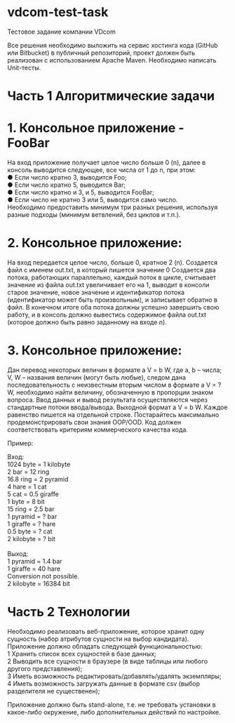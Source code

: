 # vdcom-test-task
Тестовое задание компании VDcom

Все решения необходимо выложить на сервис хостинга кода (GitHub или Bitbucket) в
публичный репозиторий, проект должен быть реализован с использованием Apache
Maven. Необходимо написать Unit-тесты.

# Часть 1 Алгоритмические задачи
# 1. Консольное приложение - FooBar
На вход приложение получает целое число больше 0 (n), далее в консоль выводится
следующее, все числа от 1 до n, при этом: <br>
● Если число кратно 3, выводится Foo; <br>
● Если число кратно 5, выводится Bar; <br>
● Если число кратно и 3, и 5, выводится FooBar; <br>
● Если число не кратно 3 или 5, выводится само число. <br>
Необходимо предоставить минимум три разных решения, используя разные подходы
(минимум ветвлений, без циклов и т.п.).

# 2. Консольное приложение:
На вход передается целое число, больше 0, кратное 2 (n). Создается файл с именем
out.txt, в который пишется значение 0 Создается два потока, работающих
параллельно, каждый поток в цикле, считывает значение из файла out.txt увеличивает
его на 1, выводит в консоли старое значение, новое значение и идентификатор потока
(идентификатор может быть произвольным), и записывает обратно в файл.
В конечном итоге оба потока должны успешно завершить свою работу, и в консоль
должно вывестись содержимое файла out.txt (которое должно быть равно заданному
на входе n).

# 3. Консольное приложение:
Дан перевод некоторых величин в формате a V = b W, где a, b – числа; V, W –
названия величин (могут быть любые), следом дана последовательность с
неизвестным вторым числом в формате a V = ? W, необходимо найти величину,
обозначенную в пропорции знаком вопроса. Ввод данных и вывод результата
осуществляются через стандартные потоки ввода/вывода.
Выходной формат a V = b W. Каждое равенство пишется на отдельной строке.
Постарайтесь максимально продемонстрировать свои знания ООP/OOD.
Код должен соответствовать критериям коммерческого качества кода.

Пример:

Вход: <br>
1024 byte = 1 kilobyte <br>
2 bar = 12 ring <br>
16.8 ring = 2 pyramid <br>
4 hare = 1 cat <br>
5 cat = 0.5 giraffe <br>
1 byte = 8 bit <br>
15 ring = 2.5 bar <br>
1 pyramid = ? bar <br>
1 giraffe = ? hare <br>
0.5 byte = ? cat <br>
2 kilobyte = ? bit <br><br>
Выход: <br>
1 pyramid = 1.4 bar <br>
1 giraffe = 40 hare <br>
Conversion not possible. <br>
2 kilobyte = 16384 bit <br>

# Часть 2 Технологии
Необходимо реализовать веб-приложение, которое хранит одну сущность (набор
атрибутов сущности на выбор кандидата).
Приложение должно обладать следующей функциональностью: <br>
1 Хранить список всех сущностей в базе данных; <br>
2 Выводить все сущности в браузере (в виде таблицы или любого другого
представления); <br>
3 Иметь возможность редактировать/добавлять/удалять экземпляры; <br>
4 Иметь возможность загружать данные в формате csv (выбор разделителя не
существенен); <br>

Приложение должно быть stand-alone, т.е. не требовать установки в какое-либо
окружение, либо дополнительных действий по настройке.
